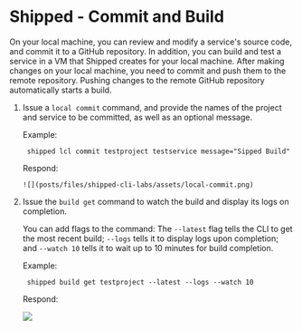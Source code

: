 # Shipped - Commit and Build

On your local machine, you can review and modify a service's source code, and commit it to a GitHub repository. In addition, you can build and test a service in a VM that Shipped creates for your local machine. After making changes on your local machine, you need to commit and push them to the remote repository. Pushing changes to the remote GitHub repository automatically starts a build.  

1. Issue a `local commit` command, and provide the names of the project and service to be committed, as well as an optional message. 

    Example:

        shipped lcl commit testproject testservice message="Sipped Build" 

    Respond:

       ![](posts/files/shipped-cli-labs/assets/local-commit.png)

1. Issue the `build get` command to watch the build and display its logs on completion. 
 
    You can add flags to the command: The `--latest` flag tells the CLI to get the most recent build; `--logs` tells it to display logs upon completion; and `--watch 10` tells it to wait up to 10 minutes for build completion.

    Example:

        shipped build get testproject --latest --logs --watch 10

    Respond:

    ![](posts/files/shipped-cli-labs/assets/build-get.png)



 